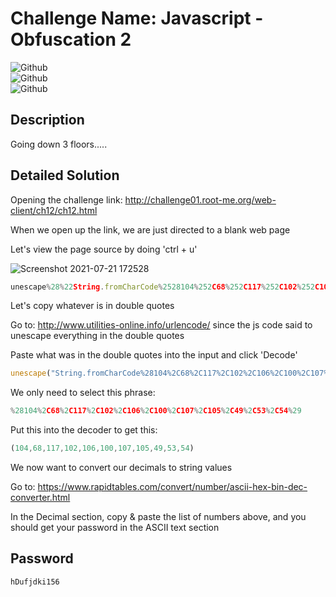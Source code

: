 # Challenge Name: Javascript - Obfuscation 2

![Github](https://img.shields.io/badge/date-21.07.2021-brightgreen)  
![Github](https://img.shields.io/badge/category-Web-blueviolet)  
![Github](https://img.shields.io/badge/value-10-blue)  

## Description
Going down 3 floors.....

## Detailed Solution
Opening the challenge link: http://challenge01.root-me.org/web-client/ch12/ch12.html

When we open up the link, we are just directed to a blank web page

Let's view the page source by doing 'ctrl + u'

![Screenshot 2021-07-21 172528](https://user-images.githubusercontent.com/79667858/126562258-a9836b17-a765-4624-9d5a-024f700b685e.jpg)

```javascript
unescape%28%22String.fromCharCode%2528104%252C68%252C117%252C102%252C106%252C100%252C107%252C105%252C49%252C53%252C54%2529%22%29
```

Let's copy whatever is in double quotes

Go to: http://www.utilities-online.info/urlencode/ since the js code said to unescape everything in the double quotes

Paste what was in the double quotes into the input and click 'Decode'

```javascript
unescape("String.fromCharCode%28104%2C68%2C117%2C102%2C106%2C100%2C107%2C105%2C49%2C53%2C54%29")
```

We only need to select this phrase:
```javascript
%28104%2C68%2C117%2C102%2C106%2C100%2C107%2C105%2C49%2C53%2C54%29
```

Put this into the decoder to get this:
```javascript
(104,68,117,102,106,100,107,105,49,53,54)
```
We now want to convert our decimals to string values

Go to: https://www.rapidtables.com/convert/number/ascii-hex-bin-dec-converter.html

In the Decimal section, copy & paste the list of numbers above, and you should get your password in the ASCII text section

## Password
```
hDufjdki156
```
